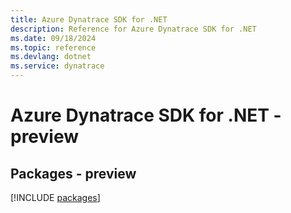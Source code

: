 ```yaml
---
title: Azure Dynatrace SDK for .NET
description: Reference for Azure Dynatrace SDK for .NET
ms.date: 09/18/2024
ms.topic: reference
ms.devlang: dotnet
ms.service: dynatrace
---
```

# Azure Dynatrace SDK for .NET - preview
## Packages - preview
[!INCLUDE [packages](dynatrace-index.md)]